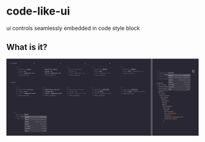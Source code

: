 # code-like-ui
ui controls seamlessly embedded in code style block





## What is it?

![](branding/control-in-comment.png)
